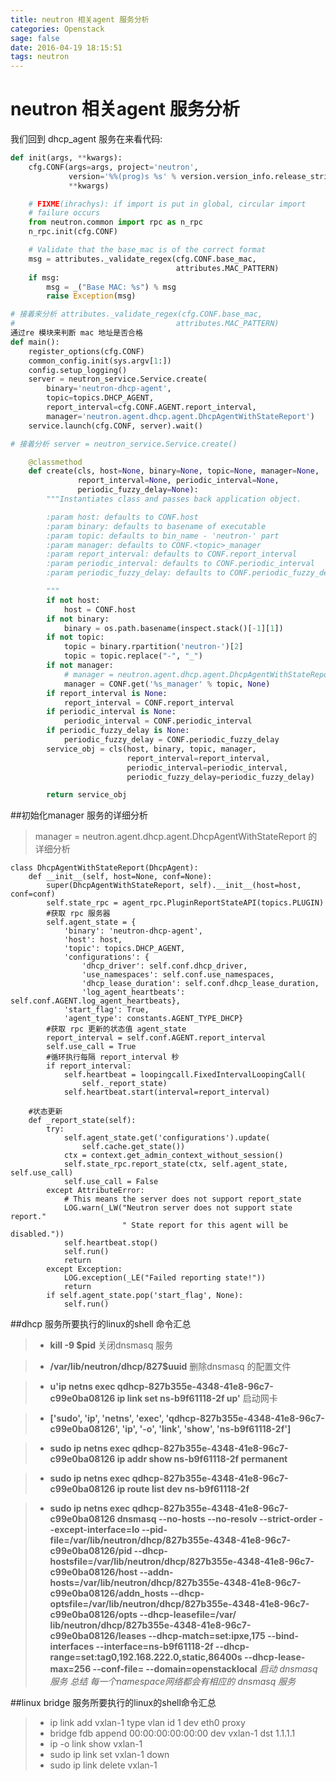 ```yaml
---
title: neutron 相关agent 服务分析
categories: Openstack
sage: false
date: 2016-04-19 18:15:51
tags: neutron
---
```


<amp-auto-ads type="adsense" data-ad-client="ca-pub-5216394795966395"></amp-auto-ads>

# neutron 相关agent 服务分析

我们回到 dhcp_agent 服务在来看代码:
<!-- more -->

```python
def init(args, **kwargs):
    cfg.CONF(args=args, project='neutron',
             version='%%(prog)s %s' % version.version_info.release_string(),
             **kwargs)

    # FIXME(ihrachys): if import is put in global, circular import
    # failure occurs
    from neutron.common import rpc as n_rpc
    n_rpc.init(cfg.CONF)

    # Validate that the base_mac is of the correct format
    msg = attributes._validate_regex(cfg.CONF.base_mac,
                                     attributes.MAC_PATTERN)
    if msg:
        msg = _("Base MAC: %s") % msg
        raise Exception(msg)

# 接着来分析 attributes._validate_regex(cfg.CONF.base_mac,
#                                    attributes.MAC_PATTERN)
通过re 模块来判断 mac 地址是否合格
def main():
    register_options(cfg.CONF)
    common_config.init(sys.argv[1:])
    config.setup_logging()
    server = neutron_service.Service.create(
        binary='neutron-dhcp-agent',
        topic=topics.DHCP_AGENT,
        report_interval=cfg.CONF.AGENT.report_interval,
        manager='neutron.agent.dhcp.agent.DhcpAgentWithStateReport')
    service.launch(cfg.CONF, server).wait()

# 接着分析 server = neutron_service.Service.create() 

    @classmethod
    def create(cls, host=None, binary=None, topic=None, manager=None,
               report_interval=None, periodic_interval=None,
               periodic_fuzzy_delay=None):
        """Instantiates class and passes back application object.

        :param host: defaults to CONF.host
        :param binary: defaults to basename of executable
        :param topic: defaults to bin_name - 'neutron-' part
        :param manager: defaults to CONF.<topic>_manager
        :param report_interval: defaults to CONF.report_interval
        :param periodic_interval: defaults to CONF.periodic_interval
        :param periodic_fuzzy_delay: defaults to CONF.periodic_fuzzy_delay

        """
        if not host:
            host = CONF.host
        if not binary:
            binary = os.path.basename(inspect.stack()[-1][1])
        if not topic:
            topic = binary.rpartition('neutron-')[2]
            topic = topic.replace("-", "_")
        if not manager:
            # manager = neutron.agent.dhcp.agent.DhcpAgentWithStateReport
            manager = CONF.get('%s_manager' % topic, None)
        if report_interval is None:
            report_interval = CONF.report_interval
        if periodic_interval is None:
            periodic_interval = CONF.periodic_interval
        if periodic_fuzzy_delay is None:
            periodic_fuzzy_delay = CONF.periodic_fuzzy_delay
        service_obj = cls(host, binary, topic, manager,
                          report_interval=report_interval,
                          periodic_interval=periodic_interval,
                          periodic_fuzzy_delay=periodic_fuzzy_delay)

        return service_obj
```

##初始化manager 服务的详细分析

> manager =  neutron.agent.dhcp.agent.DhcpAgentWithStateReport 的详细分析
```
class DhcpAgentWithStateReport(DhcpAgent):               
    def __init__(self, host=None, conf=None):
        super(DhcpAgentWithStateReport, self).__init__(host=host, conf=conf)
        self.state_rpc = agent_rpc.PluginReportStateAPI(topics.PLUGIN)
        #获取 rpc 服务器
        self.agent_state = {
            'binary': 'neutron-dhcp-agent',
            'host': host,
            'topic': topics.DHCP_AGENT, 
            'configurations': {         
                'dhcp_driver': self.conf.dhcp_driver,
                'use_namespaces': self.conf.use_namespaces,
                'dhcp_lease_duration': self.conf.dhcp_lease_duration,
                'log_agent_heartbeats': self.conf.AGENT.log_agent_heartbeats},
            'start_flag': True,         
            'agent_type': constants.AGENT_TYPE_DHCP}
        #获取 rpc 更新的状态值 agent_state
        report_interval = self.conf.AGENT.report_interval
        self.use_call = True
        #循环执行每隔 report_interval 秒
        if report_interval:
            self.heartbeat = loopingcall.FixedIntervalLoopingCall(
                self._report_state)
            self.heartbeat.start(interval=report_interval)
    
    #状态更新
    def _report_state(self):
        try:
            self.agent_state.get('configurations').update(
                self.cache.get_state())
            ctx = context.get_admin_context_without_session()
            self.state_rpc.report_state(ctx, self.agent_state, self.use_call)
            self.use_call = False
        except AttributeError:
            # This means the server does not support report_state
            LOG.warn(_LW("Neutron server does not support state report."
                         " State report for this agent will be disabled."))
            self.heartbeat.stop()
            self.run()
            return
        except Exception:
            LOG.exception(_LE("Failed reporting state!"))
            return
        if self.agent_state.pop('start_flag', None):
            self.run()

```

##dhcp 服务所要执行的linux的shell 命令汇总
> * **kill -9 $pid** 关闭dnsmasq 服务

> * **/var/lib/neutron/dhcp/827$uuid** 删除dnsmasq 的配置文件

> * **u'ip netns exec qdhcp-827b355e-4348-41e8-96c7-c99e0ba08126 ip link set ns-b9f61118-2f up'** 启动网卡

> * **['sudo', 'ip', 'netns', 'exec', 'qdhcp-827b355e-4348-41e8-96c7-c99e0ba08126', 'ip', '-o', 'link', 'show', 'ns-b9f61118-2f']**

> * **sudo ip netns exec qdhcp-827b355e-4348-41e8-96c7-c99e0ba08126 ip addr show ns-b9f61118-2f permanent**

> * **sudo ip netns exec qdhcp-827b355e-4348-41e8-96c7-c99e0ba08126 ip route list dev ns-b9f61118-2f** 

> * **sudo ip netns exec qdhcp-827b355e-4348-41e8-96c7-c99e0ba08126 dnsmasq --no-hosts --no-resolv --strict-order --except-interface=lo --pid-file=/var/lib/neutron/dhcp/827b355e-4348-41e8-96c7-c99e0ba08126/pid --dhcp-hostsfile=/var/lib/neutron/dhcp/827b355e-4348-41e8-96c7-c99e0ba08126/host --addn-hosts=/var/lib/neutron/dhcp/827b355e-4348-41e8-96c7-c99e0ba08126/addn_hosts --dhcp-optsfile=/var/lib/neutron/dhcp/827b355e-4348-41e8-96c7-c99e0ba08126/opts --dhcp-leasefile=/var/
lib/neutron/dhcp/827b355e-4348-41e8-96c7-c99e0ba08126/leases --dhcp-match=set:ipxe,175 --bind-interfaces --interface=ns-b9f61118-2f --dhcp-range=set:tag0,192.168.222.0,static,86400s --dhcp-lease-max=256 --conf-file= --domain=openstacklocal** *启动 dnsmasq 服务* 
*总结 每一个namespace网络都会有相应的 dnsmasq 服务*


##linux bridge 服务所要执行的linux的shell命令汇总

> * ip link add vxlan-1 type vlan id 1 dev eth0 proxy
> * bridge fdb append 00:00:00:00:00:00 dev vxlan-1 dst 1.1.1.1
> * ip -o link show vxlan-1
> * sudo ip link set vxlan-1 down
> * sudo ip link delete vxlan-1 





